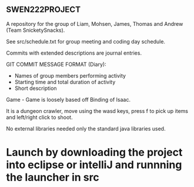 ## SWEN222PROJECT
A repository for the group of Liam, Mohsen, James, Thomas and Andrew (Team SnicketySnacks).

See src/schedule.txt for group meeting and coding day schedule.

Commits with extended descriptions are journal entries.

GIT COMMIT MESSAGE FORMAT (Diary):
- Names of group members performing activity
- Starting time and total duration of activity
- Short description

Game - Game is loosely based off Binding of Isaac.

It is a dungeon crawler, move using the wasd keys, press f to pick up items and left/right click to shoot.

No external libraries needed only the standard java libraries used.

# Launch by downloading the project into eclipse or intelliJ and runnning the launcher in src
